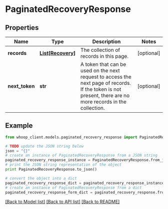 # PaginatedRecoveryResponse


## Properties
Name | Type | Description | Notes
------------ | ------------- | ------------- | -------------
**records** | [**List[Recovery]**](Recovery.md) | The collection of records in this page. | [optional] 
**next_token** | **str** | A token that can be used on the next request to access the next page of records. If the token is not present, there are no more records in the collection. | [optional] 

## Example

```python
from whoop_client.models.paginated_recovery_response import PaginatedRecoveryResponse

# TODO update the JSON string below
json = "{}"
# create an instance of PaginatedRecoveryResponse from a JSON string
paginated_recovery_response_instance = PaginatedRecoveryResponse.from_json(json)
# print the JSON string representation of the object
print PaginatedRecoveryResponse.to_json()

# convert the object into a dict
paginated_recovery_response_dict = paginated_recovery_response_instance.to_dict()
# create an instance of PaginatedRecoveryResponse from a dict
paginated_recovery_response_form_dict = paginated_recovery_response.from_dict(paginated_recovery_response_dict)
```
[[Back to Model list]](../README.md#documentation-for-models) [[Back to API list]](../README.md#documentation-for-api-endpoints) [[Back to README]](../README.md)


